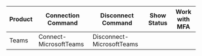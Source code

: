 


| Product | Connection Command | Disconnect Command | Show Status | Work with MFA | 
|---------|--------------------|--------------------|------------|---------------|
|Teams	  |Connect-MicrosoftTeams|Disconnect-MicrosoftTeams|       |               |	
				
